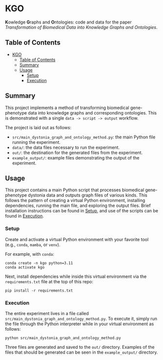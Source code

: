# KGO

**K**owledge **G**raphs and **O**ntologies: code and data for the paper *Transformation of Biomedical Data into Knowledge Graphs and Ontologies*.

## Table of Contents

- [KGO](#kgo)
  - [Table of Contents](#table-of-contents)
  - [Summary](#summary)
  - [Usage](#usage)
    - [Setup](#setup)
    - [Execution](#execution)

## Summary

This project implements a method of transforming biomedical gene-phenotype data into knowledge graphs and corresponding ontologies.
This is demonstrated with a single `data -> script -> output` workflow.

The project is laid out as follows:

- `src/main_dystonia_graph_and_ontology_method.py`: the main Python file running the experiment.
- `data/`: the data files necessary to run the experiment.
- `out/`: the destination for the generated files from the experiment.
- `example_output/`: example files demonstrating the output of the experiment.

## Usage

This project contains a main Python script that processes biomedical gene-phenotype dystonia data and outputs graph files of various kinds.
This follows the pattern of creating a virtual Python environment, installing dependencies, running the main file, and exploring the output files.
Brief installation instructions can be found in [Setup](#setup), and use of the scripts can be found in [Execution](#execution).

### Setup

Create and activate a virtual Python environment with your favorite tool (e.g., `conda`, `mamba`, or `venv`).

For example, with `conda`:

```shell
conda create -n kgo python=3.11
conda activate kgo
```

Next, install dependencies while inside this virtual environment via the `requirements.txt` file at the top of this repo:

```shell
pip install -r requirements.txt
```

### Execution

The entire experiment lives in a file called `src/main_dystonia_graph_and_ontology_method.py`.
To execute it, simply run the file through the Python interpreter while in your virtual environment as follows:

```shell
python src/main_dystonia_graph_and_ontology_method.py
```

Three files are generated and saved to the `out/` directory.
Examples of the files that should be generated can be seen in the `example_output/` directory.
